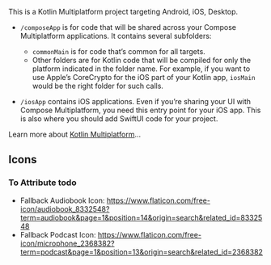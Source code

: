 This is a Kotlin Multiplatform project targeting Android, iOS, Desktop.

* `/composeApp` is for code that will be shared across your Compose Multiplatform applications.
  It contains several subfolders:
  - `commonMain` is for code that’s common for all targets.
  - Other folders are for Kotlin code that will be compiled for only the platform indicated in the folder name.
    For example, if you want to use Apple’s CoreCrypto for the iOS part of your Kotlin app,
    `iosMain` would be the right folder for such calls.

* `/iosApp` contains iOS applications. Even if you’re sharing your UI with Compose Multiplatform, 
  you need this entry point for your iOS app. This is also where you should add SwiftUI code for your project.


Learn more about [Kotlin Multiplatform](https://www.jetbrains.com/help/kotlin-multiplatform-dev/get-started.html)…



## Icons
### To Attribute todo
- Fallback Audiobook Icon: https://www.flaticon.com/free-icon/audiobook_8332548?term=audiobook&page=1&position=14&origin=search&related_id=8332548
- Fallback Podcast Icon: https://www.flaticon.com/free-icon/microphone_2368382?term=podcast&page=1&position=13&origin=search&related_id=2368382
